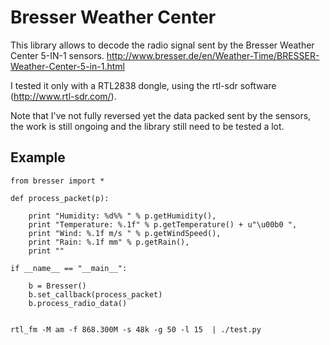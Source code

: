 # Bresser Weather Center

This library allows to decode the radio signal sent by the Bresser Weather Center 5-IN-1 sensors.
http://www.bresser.de/en/Weather-Time/BRESSER-Weather-Center-5-in-1.html

I tested it only with a RTL2838 dongle, using the rtl-sdr software (http://www.rtl-sdr.com/).

Note that I've not fully reversed yet the data packed sent by the sensors, the work is still ongoing and the library still need to be tested a lot.

## Example
```
from bresser import *

def process_packet(p):
                        
    print "Humidity: %d%% " % p.getHumidity(),
    print "Temperature: %.1f" % p.getTemperature() + u"\u00b0 ",
    print "Wind: %.1f m/s " % p.getWindSpeed(),
    print "Rain: %.1f mm" % p.getRain(),
    print ""
 
if __name__ == "__main__":

    b = Bresser()
    b.set_callback(process_packet)
    b.process_radio_data()
    
```
```
rtl_fm -M am -f 868.300M -s 48k -g 50 -l 15  | ./test.py    
```
